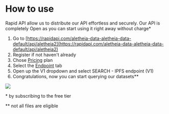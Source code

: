 # How to use

Rapid API allow us to distribute our API effortless and securely. Our API is completely Open as you can start using it right away without charge\*

1. Go to [https://rapidapi.com/aletheia-data-aletheia-data-default/api/aletheia2](https://rapidapi.com/aletheia-data-aletheia-data-default/api/aletheia2)
2. Register if not haven't already
3. Chose [Pricing](https://rapidapi.com/aletheia-data-aletheia-data-default/api/aletheia2/pricing) plan&#x20;
4. Select the [Endpoint](https://rapidapi.com/aletheia-data-aletheia-data-default/api/aletheia2/) tab
5. Open up the V1 dropdown and select SEARCH - IPFS endpoint (V1)
6. Congratulations, now you can start querying our datasets\*\*

![](<../../.gitbook/assets/rapidapi.com\_aletheia-data-aletheia-data-default\_api\_aletheia2 (1) (1).png>)





\* by subscribing to the free tier

\*\* not all files are eligible
